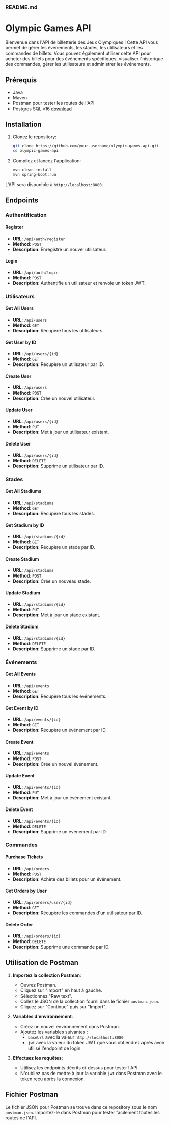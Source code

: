 ### README.md

# Olympic Games API

Bienvenue dans l'API de billetterie des Jeux Olympiques ! Cette API vous permet de gérer les événements, les stades, les utilisateurs et les commandes de billets. Vous pouvez également utiliser cette API pour acheter des billets pour des événements spécifiques, visualiser l'historique des commandes, gérer les utilisateurs et administrer les événements.

## Prérequis

- Java
- Maven
- Postman pour tester les routes de l'API
- Postgres SQL v16 [download](https://www.postgresql.org/download/windows/)

## Installation

1. Clonez le repository:

   ```bash
   git clone https://github.com/your-username/olympic-games-api.git
   cd olympic-games-api
   ```

2. Compilez et lancez l'application:

   ```bash
   mvn clean install
   mvn spring-boot:run
   ```

L'API sera disponible à `http://localhost:8080`.

## Endpoints

### Authentification

#### Register

- **URL**: `/api/auth/register`
- **Method**: `POST`
- **Description**: Enregistre un nouvel utilisateur.

#### Login

- **URL**: `/api/auth/login`
- **Method**: `POST`
- **Description**: Authentifie un utilisateur et renvoie un token JWT.

### Utilisateurs

#### Get All Users

- **URL**: `/api/users`
- **Method**: `GET`
- **Description**: Récupère tous les utilisateurs.

#### Get User by ID

- **URL**: `/api/users/{id}`
- **Method**: `GET`
- **Description**: Récupère un utilisateur par ID.

#### Create User

- **URL**: `/api/users`
- **Method**: `POST`
- **Description**: Crée un nouvel utilisateur.

#### Update User

- **URL**: `/api/users/{id}`
- **Method**: `PUT`
- **Description**: Met à jour un utilisateur existant.

#### Delete User

- **URL**: `/api/users/{id}`
- **Method**: `DELETE`
- **Description**: Supprime un utilisateur par ID.

### Stades

#### Get All Stadiums

- **URL**: `/api/stadiums`
- **Method**: `GET`
- **Description**: Récupère tous les stades.

#### Get Stadium by ID

- **URL**: `/api/stadiums/{id}`
- **Method**: `GET`
- **Description**: Récupère un stade par ID.

#### Create Stadium

- **URL**: `/api/stadiums`
- **Method**: `POST`
- **Description**: Crée un nouveau stade.

#### Update Stadium

- **URL**: `/api/stadiums/{id}`
- **Method**: `PUT`
- **Description**: Met à jour un stade existant.

#### Delete Stadium

- **URL**: `/api/stadiums/{id}`
- **Method**: `DELETE`
- **Description**: Supprime un stade par ID.

### Événements

#### Get All Events

- **URL**: `/api/events`
- **Method**: `GET`
- **Description**: Récupère tous les événements.

#### Get Event by ID

- **URL**: `/api/events/{id}`
- **Method**: `GET`
- **Description**: Récupère un événement par ID.

#### Create Event

- **URL**: `/api/events`
- **Method**: `POST`
- **Description**: Crée un nouvel événement.

#### Update Event

- **URL**: `/api/events/{id}`
- **Method**: `PUT`
- **Description**: Met à jour un événement existant.

#### Delete Event

- **URL**: `/api/events/{id}`
- **Method**: `DELETE`
- **Description**: Supprime un événement par ID.

### Commandes

#### Purchase Tickets

- **URL**: `/api/orders`
- **Method**: `POST`
- **Description**: Achète des billets pour un événement.

#### Get Orders by User

- **URL**: `/api/orders/user/{id}`
- **Method**: `GET`
- **Description**: Récupère les commandes d'un utilisateur par ID.

#### Delete Order

- **URL**: `/api/orders/{id}`
- **Method**: `DELETE`
- **Description**: Supprime une commande par ID.

## Utilisation de Postman

1. **Importez la collection Postman**:
   - Ouvrez Postman.
   - Cliquez sur "Import" en haut à gauche.
   - Sélectionnez "Raw text".
   - Collez le JSON de la collection fourni dans le fichier `postman.json`.
   - Cliquez sur "Continue" puis sur "Import".

2. **Variables d'environnement**:
   - Créez un nouvel environnement dans Postman.
   - Ajoutez les variables suivantes :
     - `baseUrl` avec la valeur `http://localhost:8080`
     - `jwt` avec la valeur du token JWT que vous obtiendrez après avoir utilisé l'endpoint de login.

3. **Effectuez les requêtes**:
   - Utilisez les endpoints décrits ci-dessus pour tester l'API.
   - N'oubliez pas de mettre à jour la variable `jwt` dans Postman avec le token reçu après la connexion.

## Fichier Postman

Le fichier JSON pour Postman se trouve dans ce repository sous le nom `postman.json`. Importez-le dans Postman pour tester facilement toutes les routes de l'API.
